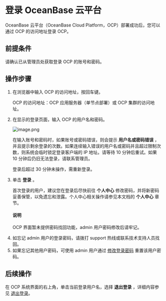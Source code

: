 # 登录 OceanBase 云平台

OceanBase 云平台（OceanBase Cloud Platform，OCP）部署成功后，您可以通过 OCP 的访问地址登录 OCP。

## 前提条件

请确认已从管理员处获取登录 OCP 的账号和密码。

## 操作步骤

1. 在浏览器中输入 OCP 的访问地址，按回车键。

   OCP 的访问地址：OCP 应用服务器（单节点部署）或 OCP 集群的访问地址。

2. 在显示的登录页面，输入 OCP 的用户名和密码。

   ![image.png](https://help-static-aliyun-doc.aliyuncs.com/assets/img/zh-CN/0772988061/p199712.png "image.png")

   在输入账号和密码时，如果账号或密码错误，则会提示 **用户名或密码错误** ，并且提示剩余登录的次数。如果连续输入错误的用户名或密码并且超过限制次数，则系统会临时锁定登录客户端的 IP 地址。请等待 10 分钟后重试。如果 10 分钟后仍旧无法登录，请联系管理员。

   登录后超过 30 分钟未操作，需重新登录。

3. 单击 **登录** 。

   首次登录的用户，建议您在登录后尽快前往 **个人中心** 修改密码，并将新密码妥善保管，以免遗忘和泄露。个人中心相关操作请参见本文档的 **个人中心** 章节。

   <main id="notice" type='explain'><h4>说明</h4><p>OCP 界面暂未提供密码找回功能，admin 用户密码修改后请牢记。<li>如忘记 admin 用户的登录密码，请拨打 support 热线或联系技术支持人员找回。</li><li>如果忘记其他用户密码，可使用 admin 用户通过 <a href="300.userguide-features/800.user-center/200.change-the-logon-password.md">修改登录密码</a> 重置该用户密码。</li></p></main>


## 后续操作

在 OCP 系统界面的右上角，单击当前登录用户名，选择 **退出登录** ，详细内容参见 [退出登录](300.userguide-features/800.user-center/500.log-out.md)。
